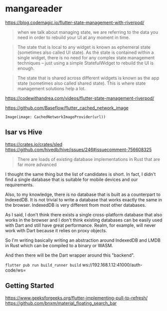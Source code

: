 # mangareader

https://blog.codemagic.io/flutter-state-management-with-riverpod/

> when we talk about managing state, we are referring to the data you need in order to rebuild your UI at any moment in time. 

> The state that is local to any widget is known as ephemeral state (sometimes also called UI state). As the state is contained within a single widget, there is no need for any complex state management techniques – just using a simple StatefulWidget to rebuild the UI is enough.

> The state that is shared across different widgets is known as the app state (sometimes also called shared state). This is where state management solutions help a lot.

https://codewithandrea.com/videos/flutter-state-management-riverpod/


https://github.com/Baseflow/flutter_cached_network_image

`Image(image: CachedNetworkImageProvider(url))`


## Isar vs Hive

https://crates.io/crates/sled
https://github.com/hivedb/hive/issues/246#issuecomment-756608325

> There are loads of existing database implementations in Rust that are far more advanced

I thought the same thing but the list of candidates is short. In fact, I didn't find a single database that is suitable for mobile devices and our requirements.

Also, to my knowledge, there is no database that is built as a counterpart to IndexedDB. It is not trivial to write a database that works exactly the same in the browser. IndexedDB is very different from most other databases.

As I said, I don't think there exists a single cross-platform database that also works in the browser and I don't think existing databases can be easily used with Dart and still have great performance. Realm, for example, will never work with Dart because it relies on proxy objects.

So I'm writing basically writing an abstraction around IndexedDB and LMDB in Rust which can be compiled to a binary or WASM.

And then there will be the Dart wrapper around this "backend".

`flutter pub run build_runner build`
ws://192.168.1.12:41000/auth-code/ws=

## Getting Started

https://www.geeksforgeeks.org/flutter-implementing-pull-to-refresh/
https://github.com/bnxm/material_floating_search_bar
